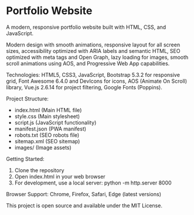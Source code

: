 # Portfolio Website

A modern, responsive portfolio website built with HTML, CSS, and JavaScript.

Modern design with smooth animations, responsive layout for all screen sizes, accessibility optimized with ARIA labels and semantic HTML, SEO optimized with meta tags and Open Graph, lazy loading for images, smooth scroll animations using AOS, and Progressive Web App capabilities.

Technologies: HTML5, CSS3, JavaScript, Bootstrap 5.3.2 for responsive grid, Font Awesome 6.4.0 and DevIcons for icons, AOS (Animate On Scroll) library, Vue.js 2.6.14 for project filtering, Google Fonts (Poppins).

Project Structure:
- index.html (Main HTML file)
- style.css (Main stylesheet) 
- script.js (JavaScript functionality)
- manifest.json (PWA manifest)
- robots.txt (SEO robots file)
- sitemap.xml (SEO sitemap)
- images/ (Image assets)

Getting Started:
1. Clone the repository
2. Open index.html in your web browser
3. For development, use a local server: python -m http.server 8000

Browser Support: Chrome, Firefox, Safari, Edge (latest versions)

This project is open source and available under the MIT License.
